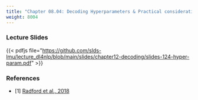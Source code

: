 ```yaml
---
title: "Chapter 08.04: Decoding Hyperparameters & Practical considerations"
weight: 8004
---
```




<!--more-->

### Lecture Slides

{{< pdfjs file="https://github.com/slds-lmu/lecture_dl4nlp/blob/main/slides/chapter12-decoding/slides-124-hyper-param.pdf" >}}

### References

- [1] [Radford et al., 2018](https://cdn.openai.com/research-covers/language-unsupervised/language_understanding_paper.pdf)